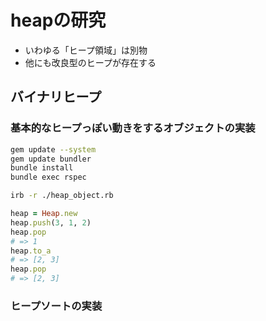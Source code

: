 # heapの研究

- いわゆる「ヒープ領域」は別物
- 他にも改良型のヒープが存在する

## バイナリヒープ

### 基本的なヒープっぽい動きをするオブジェクトの実装

```sh
gem update --system
gem update bundler
bundle install
bundle exec rspec
```

```sh
irb -r ./heap_object.rb
```

```ruby
heap = Heap.new
heap.push(3, 1, 2)
heap.pop
# => 1
heap.to_a
# => [2, 3]
heap.pop
# => [2, 3]
```

### ヒープソートの実装
